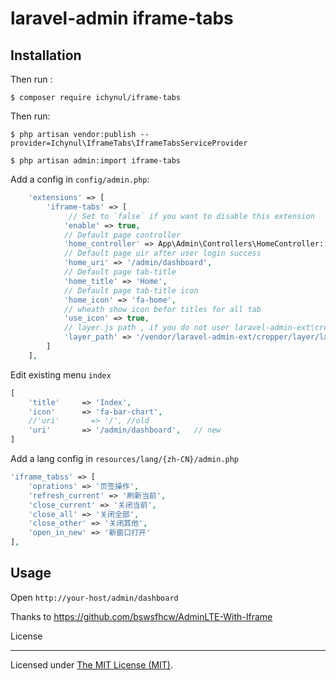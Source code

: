 # laravel-admin iframe-tabs

## Installation

Then run :

```
$ composer require ichynul/iframe-tabs
```

Then run:

```
$ php artisan vendor:publish --provider=Ichynul\IframeTabs\IframeTabsServiceProvider

$ php artisan admin:import iframe-tabs
```

Add a config in `config/admin.php`:

```php
    'extensions' => [
        'iframe-tabs' => [
             // Set to `false` if you want to disable this extension
            'enable' => true,
            // Default page controller
            'home_controller' => App\Admin\Controllers\HomeController::class . '@index',
            // Default page uir after user login success
            'home_uri' => '/admin/dashboard',
            // Default page tab-title
            'home_title' => 'Home',
            // Default page tab-title icon
            'home_icon' => 'fa-home',
            // wheath show icon befor titles for all tab
            'use_icon' => true,
            // layer.js path , if you do not user laravel-admin-ext\cropper , set another one
            'layer_path' => '/vendor/laravel-admin-ext/cropper/layer/layer.js'
        ]
    ],

```

Edit existing menu `index`
```php
[
    'title'     => 'Index',
    'icon'      => 'fa-bar-chart',
    //'uri'       => '/', //old
    'uri'       => '/admin/dashboard',   // new
]
```

Add a lang config in `resources/lang/{zh-CN}/admin.php`

```php
'iframe_tabss' => [
    'oprations' => '页签操作',
    'refresh_current' => '刷新当前',
    'close_current' => '关闭当前',
    'close_all' => '关闭全部',
    'close_other' => '关闭其他',
    'open_in_new' => '新窗口打开'
],
```

## Usage

Open `http://your-host/admin/dashboard`

Thanks to https://github.com/bswsfhcw/AdminLTE-With-Iframe

License

---

Licensed under [The MIT License (MIT)](LICENSE).

